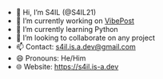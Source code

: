 - 👋 Hi, I’m S4IL (@S4IL21)
- 👀 I’m currently working on [VibePost](https://vibepost.ddns.net)
- 🌱 I’m currently learning Python
- 💞️ I’m looking to collaborate on any project
- 📫 Contact: s4il.is.a.dev@gmail.com
- 😄 Pronouns: He/Him
- 🌐 Website: https://s4il.is-a.dev
